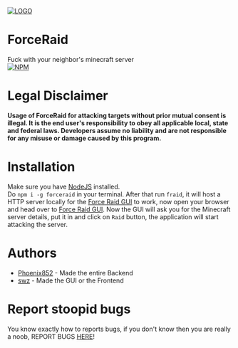 [![LOGO](https://fraid.vercel.app/imgs/Logo.svg)](https://fraid.vercel.app/)  
# ForceRaid
Fuck with your neighbor's minecraft server  
[![NPM](https://nodei.co/npm/forceraid.png?downloads=true&downloadRank=true&stars=true)](https://nodei.co/npm/forceraid/)
# Legal Disclaimer
**Usage of ForceRaid for attacking targets without prior mutual consent is illegal. It is the end user's responsibility to obey all applicable local, state and federal laws. Developers assume no liability and are not responsible for any misuse or damage caused by this program.**
# Installation
Make sure you have [NodeJS](https://nodejs.org/) installed.  
Do `npm i -g forceraid` in your terminal. After that run `fraid`, it will host a HTTP server locally for the [Force Raid GUI](https://fraid.vercel.app/) to work, now open your browser and head over to [Force Raid GUI](https://fraid.vercel.app/). Now the GUI will ask you for the Minecraft server details, put it in and click on `Raid` button, the application will start attacking the server.
# Authors
* [Phoenix852](https://github.com/m-Phoenix852) - Made the entire Backend
* [swz](https://swz.works) - Made the GUI or the Frontend
# Report stoopid bugs
You know exactly how to reports bugs, if you don't know then you are really a noob, REPORT BUGS [HERE](https://github.com/m-Phoenix852/ForceRaid/issues/)!
